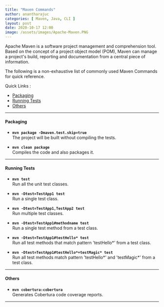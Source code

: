```yaml
---
title: "Maven Commands"
author: anantharajuc
categories: [ Maven, Java, CLI ]
layout: post
date: 2020-10-17 12:00
image: /assets/images/Apache-Maven.PNG
---
```


Apache Maven is a software project management and comprehension tool. Based on the concept of a project object model (POM), Maven can manage a project's build, reporting and documentation from a central piece of information.

The following is a non-exhaustive list of commonly used Maven Commands for quick reference.

Quick Links :

- [Packaging](#packaging)
- [Running Tests](#running-tests)
- [Others](#others)

---

#### Packaging

*	**`mvn package -Dmaven.test.skip=true`**            
The project will be built without compiling the tests.                          

*	**`mvn clean package`**                             
Compiles the code and also packages it. 

---                                          

#### Running Tests

*	**`mvn test`**  
Run all the unit test classes. 

*	**`mvn -Dtest=TestApp1 test`**  
Run a single test class.                                                          

*	**`mvn -Dtest=TestApp1,TestApp2 test`**  
Run multiple test classes.                                                     

*	**`mvn -Dtest=TestApp1#methodname test`**  
Run a single test method from a test class.                                

*	**`mvn -Dtest=TestApp1#testHello* test`**  
Run all test methods that match pattern 'testHello*' from a test class.    

*	**`mvn -Dtest=TestApp1#testHello*+testMagic* test`**  
Run all test methods match pattern 'testHello*' and 'testMagic*' from a test class.

---

#### Others

*	**`mvn cobertura:cobertura`**  
Generates Cobertura code coverage reports.     

--- 

